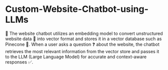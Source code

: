 # Custom-Website-Chatbot-using-LLMs

🤖 The website chatbot utilizes an embedding model to convert unstructured website data 📄 into vector format and stores it in a vector database such as Pinecone 🧠. When a user asks a question ❓ about the website, the chatbot retrieves the most relevant information from the vector store and passes it to the LLM (Large Language Model) for accurate and context-aware responses ✅.
